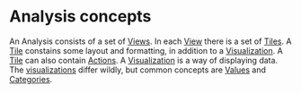 # Analysis concepts

An Analysis consists of a set of [Views](view.md).
In each [View](view.md) there is a set of [Tiles](tile.md).
A [Tile](tile.md) constains some layout and formatting, in addition to a [Visualization](../visualizations.md).
A [Tile](tile.md) can also contain [Actions](action.md).
A [Visualization](../visualizations.md) is a way of displaying data. The [visualizations](../visualizations.md) differ wildly, but common concepts are [Values](value.md) and [Categories](category.md).

